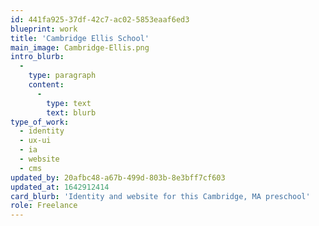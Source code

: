 ```yaml
---
id: 441fa925-37df-42c7-ac02-5853eaaf6ed3
blueprint: work
title: 'Cambridge Ellis School'
main_image: Cambridge-Ellis.png
intro_blurb:
  -
    type: paragraph
    content:
      -
        type: text
        text: blurb
type_of_work:
  - identity
  - ux-ui
  - ia
  - website
  - cms
updated_by: 20afbc48-a67b-499d-803b-8e3bff7cf603
updated_at: 1642912414
card_blurb: 'Identity and website for this Cambridge, MA preschool'
role: Freelance
---
```

